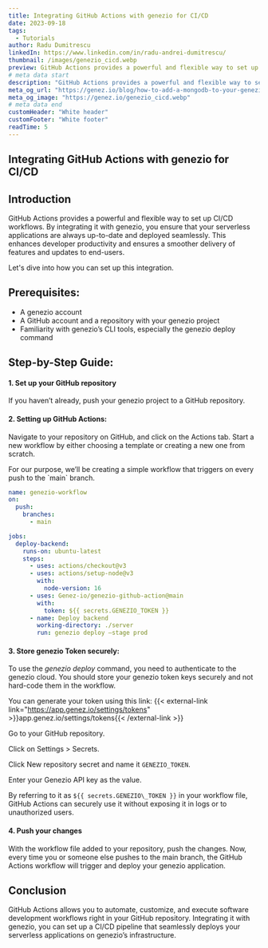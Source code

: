 ```yaml
---
title: Integrating GitHub Actions with genezio for CI/CD
date: 2023-09-18
tags:
  - Tutorials
author: Radu Dumitrescu
linkedIn: https://www.linkedin.com/in/radu-andrei-dumitrescu/
thumbnail: /images/genezio_cicd.webp
preview: GitHub Actions provides a powerful and flexible way to set up CI/CD workflows.
# meta data start
description: "GitHub Actions provides a powerful and flexible way to set up CI/CD workflows. By integrating it with genezio, you ensure that your serverless applications are always up-to-date and deployed seamlessly."
meta_og_url: "https://genez.io/blog/how-to-add-a-mongodb-to-your-genezio-project"
meta_og_image: "https://genez.io/genezio_cicd.webp"
# meta data end
customHeader: "White header"
customFooter: "White footer"
readTime: 5
---
```


## Integrating GitHub Actions with genezio for CI/CD

## Introduction

GitHub Actions provides a powerful and flexible way to set up CI/CD workflows. By integrating it with genezio, you ensure that your serverless applications are always up-to-date and deployed seamlessly. This enhances developer productivity and ensures a smoother delivery of features and updates to end-users.

Let's dive into how you can set up this integration.

## Prerequisites:

- A genezio account
- A GitHub account and a repository with your genezio project
- Familiarity with genezio’s CLI tools, especially the genezio deploy command

## Step-by-Step Guide:

#### 1. Set up your GitHub repository

If you haven’t already, push your genezio project to a GitHub repository.

#### 2. Setting up GitHub Actions:

Navigate to your repository on GitHub, and click on the Actions tab. Start a new workflow by either choosing a template or creating a new one from scratch.

For our purpose, we’ll be creating a simple workflow that triggers on every push to the \`main\` branch.

```yaml
name: genezio-workflow
on:
  push:
    branches:
      - main

jobs:
  deploy-backend:
    runs-on: ubuntu-latest
    steps:
      - uses: actions/checkout@v3
      - uses: actions/setup-node@v3
        with:
          node-version: 16
      - uses: Genez-io/genezio-github-action@main
        with:
          token: ${{ secrets.GENEZIO_TOKEN }}
      - name: Deploy backend
        working-directory: ./server
        run: genezio deploy —stage prod
```

#### 3. Store genezio Token securely:

To use the _genezio deploy_ command, you need to authenticate to the genezio cloud. You should store your genezio token keys securely and not hard-code them in the workflow.

You can generate your token using this link: {{< external-link link="https://app.genez.io/settings/tokens" >}}app.genez.io/settings/tokens{{< /external-link >}}

Go to your GitHub repository.

Click on Settings > Secrets.

Click New repository secret and name it `GENEZIO_TOKEN`.

Enter your Genezio API key as the value.

By referring to it as `${{ secrets.GENEZIO\_TOKEN }}` in your workflow file, GitHub Actions can securely use it without exposing it in logs or to unauthorized users.

#### 4. Push your changes

With the workflow file added to your repository, push the changes. Now, every time you or someone else pushes to the main branch, the GitHub Actions workflow will trigger and deploy your genezio application.

## Conclusion

GitHub Actions allows you to automate, customize, and execute software development workflows right in your GitHub repository. Integrating it with genezio, you can set up a CI/CD pipeline that seamlessly deploys your serverless applications on genezio’s infrastructure.
